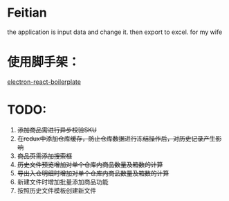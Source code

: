 # Feitian

the application is input data and change it. then export to excel. for my wife

# 使用脚手架：

[electron-react-boilerplate](https://github.com/electron-react-boilerplate/electron-react-boilerplate)


# TODO:
1. ~~添加商品需进行异步校验SKU~~
2. ~~在redux中添加仓库缓存，防止仓库数据进行冻结操作后，对历史记录产生影响~~
3. ~~商品页需添加搜索框~~
4. ~~历史文件预览增加对单个仓库内商品数量及箱数的计算~~
5. ~~导出入仓明细时增加对单个仓库内商品数量及箱数的计算~~
6. 新建文件时增加批量添加商品功能
7. 按照历史文件模板创建新文件